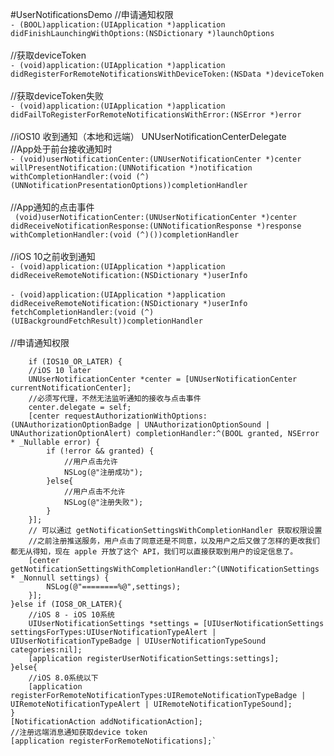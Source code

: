 #UserNotificationsDemo
//申请通知权限 <br />
`- (BOOL)application:(UIApplication *)application didFinishLaunchingWithOptions:(NSDictionary *)launchOptions` <br /> <br />
//获取deviceToken  <br />
`- (void)application:(UIApplication *)application didRegisterForRemoteNotificationsWithDeviceToken:(NSData *)deviceToken` <br /> <br />
//获取deviceToken失败 <br />
`- (void)application:(UIApplication *)application didFailToRegisterForRemoteNotificationsWithError:(NSError *)error` <br /> <br />
//iOS10 收到通知（本地和远端） UNUserNotificationCenterDelegate<br />
//App处于前台接收通知时<br />
`- (void)userNotificationCenter:(UNUserNotificationCenter *)center willPresentNotification:(UNNotification *)notification withCompletionHandler:(void (^)(UNNotificationPresentationOptions))completionHandler`<br /> <br />
//App通知的点击事件<br />
` (void)userNotificationCenter:(UNUserNotificationCenter *)center didReceiveNotificationResponse:(UNNotificationResponse *)response withCompletionHandler:(void (^)())completionHandler`<br /><br />
//iOS 10之前收到通知<br />
`- (void)application:(UIApplication *)application didReceiveRemoteNotification:(NSDictionary *)userInfo` <br /> <br />
`- (void)application:(UIApplication *)application didReceiveRemoteNotification:(NSDictionary *)userInfo fetchCompletionHandler:(void (^)(UIBackgroundFetchResult))completionHandler`<br /><br />
//申请通知权限 <br />   
  
        if (IOS10_OR_LATER) { 
        //iOS 10 later
        UNUserNotificationCenter *center = [UNUserNotificationCenter currentNotificationCenter];
        //必须写代理，不然无法监听通知的接收与点击事件
        center.delegate = self;
        [center requestAuthorizationWithOptions:(UNAuthorizationOptionBadge | UNAuthorizationOptionSound | UNAuthorizationOptionAlert) completionHandler:^(BOOL granted, NSError * _Nullable error) {
            if (!error && granted) {
                //用户点击允许
                NSLog(@"注册成功");
            }else{
                //用户点击不允许
                NSLog(@"注册失败");
            }
        }];     
        // 可以通过 getNotificationSettingsWithCompletionHandler 获取权限设置
        //之前注册推送服务，用户点击了同意还是不同意，以及用户之后又做了怎样的更改我们都无从得知，现在 apple 开放了这个 API，我们可以直接获取到用户的设定信息了。
        [center getNotificationSettingsWithCompletionHandler:^(UNNotificationSettings * _Nonnull settings) {
            NSLog(@"========%@",settings);
        }];
    }else if (IOS8_OR_LATER){
        //iOS 8 - iOS 10系统
        UIUserNotificationSettings *settings = [UIUserNotificationSettings settingsForTypes:UIUserNotificationTypeAlert | UIUserNotificationTypeBadge | UIUserNotificationTypeSound categories:nil];
        [application registerUserNotificationSettings:settings];
    }else{
        //iOS 8.0系统以下
        [application registerForRemoteNotificationTypes:UIRemoteNotificationTypeBadge | UIRemoteNotificationTypeAlert | UIRemoteNotificationTypeSound];
    }    
    [NotificationAction addNotificationAction];
    //注册远端消息通知获取device token
    [application registerForRemoteNotifications];`
